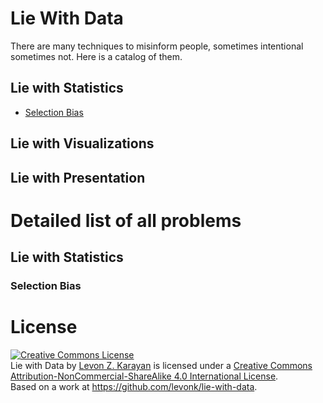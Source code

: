 # Lie With Data
There are many techniques to misinform people, sometimes intentional sometimes not.   Here is a catalog of them.

## Lie with Statistics

* [Selection Bias](#selection-bias) 

## Lie with Visualizations

## Lie with Presentation

# Detailed list of all problems

## Lie with Statistics

### Selection Bias

# License
<a rel="license" href="http://creativecommons.org/licenses/by-nc-sa/4.0/"><img alt="Creative Commons License" style="border-width:0" src="https://i.creativecommons.org/l/by-nc-sa/4.0/88x31.png" /></a><br /><span xmlns:dct="http://purl.org/dc/terms/" property="dct:title">Lie with Data</span> by <a xmlns:cc="http://creativecommons.org/ns#" href="https://github.com/levonk/lie-with-data" property="cc:attributionName" rel="cc:attributionURL">Levon Z. Karayan</a> is licensed under a <a rel="license" href="http://creativecommons.org/licenses/by-nc-sa/4.0/">Creative Commons Attribution-NonCommercial-ShareAlike 4.0 International License</a>.<br />Based on a work at <a xmlns:dct="http://purl.org/dc/terms/" href="https://github.com/levonk/lie-with-data" rel="dct:source">https://github.com/levonk/lie-with-data</a>.
